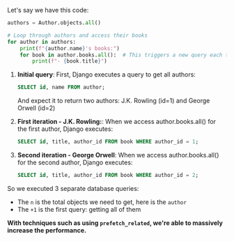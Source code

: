 Let's say we have this code:

```python
authors = Author.objects.all()

# Loop through authors and access their books
for author in authors:
    print(f"{author.name}'s books:")
    for book in author.books.all():  # This triggers a new query each time!
        print(f"- {book.title}")
```

1. **Initial query**: First, Django executes a query to get all authors:

    ```SQL
    SELECT id, name FROM author;
    ```

    And expect it to return two authors: J.K. Rowling (id=1) and George Orwell (id=2)

2. **First iteration - J.K. Rowling:**: When we access author.books.all() for the first author, Django executes:

    ```SQL
    SELECT id, title, author_id FROM book WHERE author_id = 1;
    ```

3. **Second iteration - George Orwell**: When we access author.books.all() for the second author, Django executes:

    ```SQL
    SELECT id, title, author_id FROM book WHERE author_id = 2;
    ```

So we executed 3 separate database queries:

-   The `n` is the total objects we need to get, here is the `author`
-   The `+1` is the first query: getting all of them

**With techniques such as using `prefetch_related`, we're able to massively increase the performance.**
